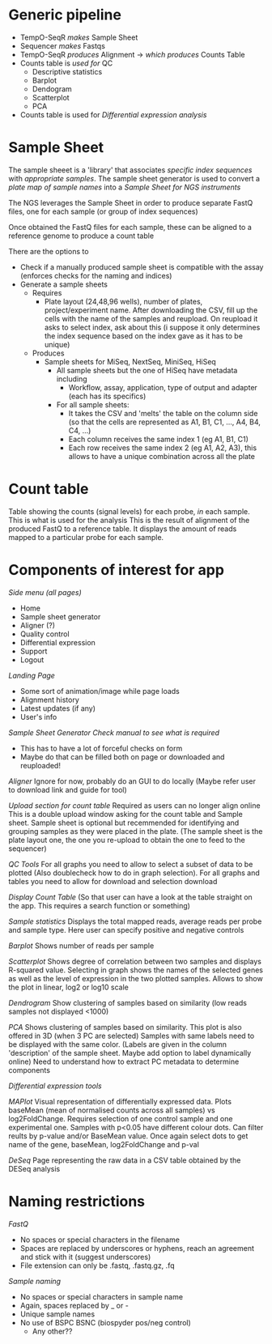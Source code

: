 # Generic pipeline
- TempO-SeqR _makes_ Sample Sheet 
- Sequencer _makes_ Fastqs 
- TempO-SeqR _produces_ Alignment -> _which produces_ Counts Table 
- Counts table is _used for_ QC 
	+ Descriptive statistics 
	+ Barplot 
	+ Dendogram
	+ Scatterplot 
	+ PCA
- Counts table is used for *Differential expression analysis*




# Sample Sheet
The sample sheeet is a 'library' that associates _specific index sequences_ with _appropriate samples_.
The sample sheet generator is used to convert a _plate map of sample names_ into a _Sample Sheet for NGS instruments_

The NGS leverages the Sample Sheet in order to produce separate FastQ files, one for each sample (or group of index sequences)

Once obtained the FastQ files for each sample, these can be aligned to a reference genome to produce a count table

There are the options to
- Check if a manually produced sample sheet is compatible with the assay (enforces checks for the naming and indices)
- Generate a sample sheets
	+ Requires
		* Plate layout (24,48,96 wells), number of plates, project/experiment name. After downloading the CSV, fill up the cells with the name of the samples and reupload. On reupload it asks to select index, ask about this (i suppose it only determines the index sequence based on the index gave as it has to be unique)
	+ Produces
		* Sample sheets for MiSeq, NextSeq, MiniSeq, HiSeq
			- All sample sheets but the one of HiSeq have metadata including
				+ Workflow, assay, application, type of output and adapter (each has its specifics)
			- For all sample sheets:
				+ It takes the CSV and 'melts' the table on the column side (so that the cells are represented as A1, B1, C1, ..., A4, B4, C4, ...)
				+ Each column receives the same index 1 (eg A1, B1, C1)
				+ Each row receives the same index 2 (eg A1, A2, A3), this allows to have a unique combination across all the plate





# Count table
Table showing the counts (signal levels) for each probe, *in* each sample. This is what is used for the analysis
This is the result of alignment of the produced FastQ to a reference table. It displays the amount of reads mapped to a particular probe for each sample.



# Components of interest for app

*Side menu (all pages)*
- Home
- Sample sheet generator
- Aligner (?)
- Quality control
- Differential expression
- Support
- Logout

*Landing Page*
- Some sort of animation/image while page loads
- Alignment history
- Latest updates (if any)
- User's info

*Sample Sheet Generator*
_Check manual to see what is required_
- This has to have a lot of forceful checks on form
- Maybe do that can be filled both on page or downloaded and reuploaded!



*Aligner*
Ignore for now, probably do an GUI to do locally (Maybe refer user to download link and guide for tool)



*Upload section for count table*
Required as users can no longer align online 
This is a double upload window asking for the count table and Sample sheet. Sample sheet is optional but recemmended for identifying and grouping samples as they were placed in the plate. (The sample sheet is the plate layout one, the one you re-upload to obtain the one to feed to the sequencer)



*QC Tools*
For all graphs you need to allow to select a subset of data to be plotted (Also doublecheck how to do in graph selection). 
For all graphs and tables you need to allow for download and selection download

_Display Count Table_
(So that user can have a look at the table straight on the app. This requires a search function or something)

_Sample statistics_
Displays the total mapped reads, average reads per probe and sample type. Here user can specify positive and negative controls

_Barplot_
Shows number of reads per sample

_Scatterplot_
Shows degree of correlation between two samples and displays R-squared value. Selecting in graph shows the names of the selected genes as well as the level of expression in the two plotted samples. Allows to show the plot in linear, log2 or log10 scale

_Dendrogram_
Show clustering of samples based on similarity (low reads samples not displayed <1000)

_PCA_
Shows clustering of samples based on similarity. This plot is also offered in 3D (when 3 PC are selected)
Samples with same labels need to be displayed with the same color. (Labels are given in the column 'description' of the sample sheet. Maybe add option to label dynamically online)
Need to understand how to extract PC metadata to determine components




*Differential expression tools*

_MAPlot_
Visual representation of differentially expressed data. Plots baseMean (mean of normalised counts across all samples) vs log2FoldChange. Requires selection of one control sample and one experimental one. Samples with p<0.05 have different colour dots.
Can filter reults by p-value and/or BaseMean value.
Once again select dots to get name of the gene, baseMean, log2FoldChange and p-val



_DeSeq_
Page representing the raw data in a CSV table obtained by the DESeq analysis








# Naming restrictions

*FastQ*
- No spaces or special characters in the filename
- Spaces are replaced by underscores or hyphens, reach an agreement and stick with it (suggest underscores)
- File extension can only be .fastq, .fastq.gz, .fq


*Sample naming*
- No spaces or special characters in sample name
- Again, spaces replaced by _ or -
- Unique sample names
- No use of BSPC BSNC (biospyder pos/neg control)
	+ Any other??

























